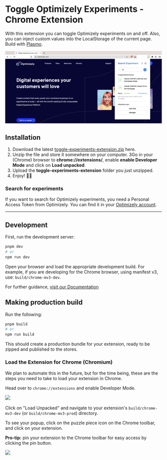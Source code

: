 # Toggle Optimizely Experiments - Chrome Extension

With this extension you can toggle Optimizely experiments on and off.
Also, you can inject custom values into the LocalStorage of the current page.
Build with [Plasmo](https://docs.plasmo.com/).

![image](./screenshot-extension.png)

## Installation

1. Download the latest [toggle-experiments-extension.zip](https://github.com/aaron5670/toggle-experiments-extension/releases) here.
2. Unzip the file and store it somewhere on your computer.
3Go in your (Chrome) browser to **chrome://extensions/**, enable **enable Developer Mode** and click on **Load unpacked**.
3. Upload the **toggle-experiments-extension** folder you just unzipped.
4. Enjoy! 🙂🧪

### Search for experiments
If you want to search for Optimizely experiments, you need a Personal Access Token from Optimizely.
You can find it in your [Optimizely account](https://app.optimizely.com/v2/profile/api).


---


## Development

First, run the development server:

```bash
pnpm dev
# or
npm run dev
```

Open your browser and load the appropriate development build. For example, if you are developing for the Chrome browser,
using manifest v3, use: `build/chrome-mv3-dev`.

For further guidance, [visit our Documentation](https://docs.plasmo.com/)

## Making production build

Run the following:

```bash
pnpm build
# or
npm run build
```

This should create a production bundle for your extension, ready to be zipped and published to the stores.

### Load the Extension for Chrome (Chromium)
We plan to automate this in the future, but for the time being, these are the steps you need to take to load your extension in Chrome.

Head over to `chrome://extensions` and enable Developer Mode.

![](https://docs.plasmo.com/screenshots/developer_mode.png)

Click on "Load Unpacked" and navigate to your extension's `build/chrome-mv3-dev` (or `build/chrome-mv3-prod`) directory.

To see your popup, click on the puzzle piece icon on the Chrome toolbar, and click on your extension.

**Pro-tip:** pin your extension to the Chrome toolbar for easy access by clicking the pin button.

![](https://docs.plasmo.com/screenshots/popup_example.png)
